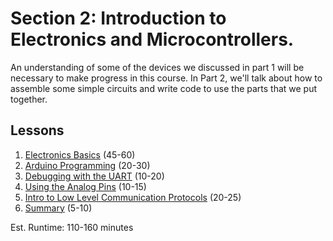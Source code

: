 # Section 2: Introduction to Electronics and Microcontrollers.
An understanding of some of the devices we discussed in part 1 will be
necessary to make progress in this course. In Part 2, we'll talk about
how to assemble some simple circuits and write code to use the parts
that we put together.

## Lessons
1. [Electronics Basics](01-Basics.md) (45-60)
2. [Arduino Programming](02-Arduino.md) (20-30)
3. [Debugging with the UART](03-Serial.md) (10-20)
4. [Using the Analog Pins](04-Analog.md) (10-15)
5. [Intro to Low Level Communication Protocols](05-Comm.md) (20-25)
6. [Summary](06-Summary.md) (5-10)

Est. Runtime: 110-160 minutes
